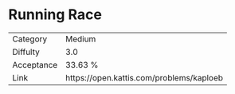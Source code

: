 # Running Race

<table>
    <tr>
        <td>Category</td>
        <td>Medium</td>
    </tr>
    <tr>
        <td>Diffulty</td>
        <td>3.0</td>
    </tr>
    <tr>
        <td>Acceptance</td>
        <td>33.63 %</td>
    </tr>
    <tr>
        <td>Link</td>
        <td>https://open.kattis.com/problems/kaploeb</td>
    </tr>
</table>